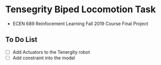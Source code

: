 # Tensegrity Biped Locomotion Task
- ECEN 689 Reinfocement Learning Fall 2019 Course Final Project
## To Do List 
- [ ] Add Actuators to the Tenergity robot
- [ ] Add constraint into the model
